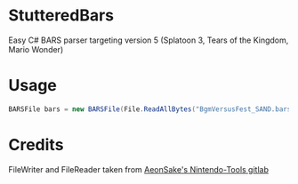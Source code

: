 # StutteredBars
Easy C# BARS parser targeting version 5 (Splatoon 3, Tears of the Kingdom, Mario Wonder)
# Usage
```cs
BARSFile bars = new BARSFile(File.ReadAllBytes("BgmVersusFest_SAND.bars"));
```
# Credits
FileWriter and FileReader taken from [AeonSake's Nintendo-Tools gitlab](https://gitlab.com/AeonSake/nintendo-tools)
